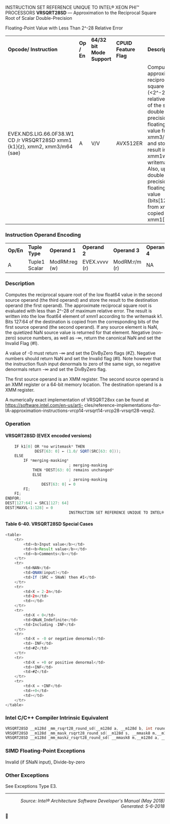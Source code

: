 INSTRUCTION SET REFERENCE UNIQUE TO INTEL® XEON PHI™ PROCESSORS
<b>VRSQRT28SD</b> — Approximation to the Reciprocal Square Root of Scalar Double-Precision

Floating-Point Value with Less Than 2^-28 Relative Error
<table>
	<tr>
		<td><b>Opcode/ Instruction</b></td>
		<td><b>Op / En</b></td>
		<td><b>64/32 bit Mode Support</b></td>
		<td><b>CPUID Feature Flag</b></td>
		<td><b>Description</b></td>
	</tr>
	<tr>
		<td>EVEX.NDS.LIG.66.0F38.W1 CD /r VRSQRT28SD xmm1 {k1}{z}, xmm2, xmm3/m64 {sae}</td>
		<td>A</td>
		<td>V/V</td>
		<td>AVX512ER</td>
		<td>Computes approximate reciprocal square root (<2^-28 relative error) of the scalar double-precision floating-point value from xmm3/m64 and stores result in xmm1with writemask k1. Also, upper double-precision floating-point value (bits[127:64]) from xmm2 is copied to xmm1[127:64].</td>
	</tr>
</table>


### Instruction Operand Encoding
<table>
	<tr>
		<td><b>Op/En</b></td>
		<td><b>Tuple Type</b></td>
		<td><b>Operand 1</b></td>
		<td><b>Operand 2</b></td>
		<td><b>Operand 3</b></td>
		<td><b>Operand 4</b></td>
	</tr>
	<tr>
		<td>A</td>
		<td>Tuple1 Scalar</td>
		<td>ModRM:reg (w)</td>
		<td>EVEX.vvvv (r)</td>
		<td>ModRM:r/m (r)</td>
		<td>NA</td>
	</tr>
</table>


### Description
Computes the reciprocal square root of the low float64 value in the second source operand (the third operand) and
store the result to the destination operand (the first operand). The approximate reciprocal square root is evaluated
with less than 2^-28 of maximum relative error. The result is written into the low float64 element of xmm1
according to the writemask k1. Bits 127:64 of the destination is copied from the corresponding bits of the first source operand (the
second operand).
If any source element is NaN, the quietized NaN source value is returned for that element. Negative (non-zero)
source numbers, as well as -∞, return the canonical NaN and set the Invalid Flag (\#I).

A value of -0 must return -∞ and set the DivByZero flags (\#Z). Negative numbers should return NaN and set the
Invalid flag (\#I). Note however that the instruction flush input denormals to zero of the same sign, so negative
denormals return -∞ and set the DivByZero flag.

The first source operand is an XMM register. The second source operand is an XMM register or a 64-bit memory
location. The destination operand is a XMM register.

A numerically exact implementation of VRSQRT28xx can be found at https://software.intel.com/en-us/arti-
cles/reference-implementations-for-IA-approximation-instructions-vrcp14-vrsqrt14-vrcp28-vrsqrt28-vexp2.

### Operation


#### VRSQRT28SD (EVEX encoded versions)
```java
    IF k1[0] OR *no writemask* THEN
             DEST[63: 0] ← (1.0/ SQRT(SRC[63: 0]));
    ELSE 
        IF *merging-masking*
                            ; merging-masking
            THEN *DEST[63: 0] remains unchanged*
            ELSE 
                            ; zeroing-masking
                DEST[63: 0] ← 0
        FI;
    FI;
ENDFOR;
DEST[127:64] ← SRC1[127: 64]
DEST[MAXVL-1:128] ← 0
                            INSTRUCTION SET REFERENCE UNIQUE TO INTEL® XEON PHI™ PROCESSORS
```
#### Table 6-40. VRSQRT28SD Special Cases
```java
<table>
	<tr>
		<td><b>Input value</b></td>
		<td><b>Result value</b></td>
		<td><b>Comments</b></td>
	</tr>
	<tr>
		<td>NAN</td>
		<td>QNAN(input)</td>
		<td>If (SRC = SNaN) then #I</td>
	</tr>
	<tr>
		<td>X = 2-2n</td>
		<td>2n</td>
		<td></td>
	</tr>
	<tr>
		<td>X < 0</td>
		<td>QNaN_Indefinite</td>
		<td>Including -INF</td>
	</tr>
	<tr>
		<td>X = -0 or negative denormal</td>
		<td>-INF</td>
		<td>#Z</td>
	</tr>
	<tr>
		<td>X = +0 or positive denormal</td>
		<td>+INF</td>
		<td>#Z</td>
	</tr>
	<tr>
		<td>X = +INF</td>
		<td>+0</td>
		<td></td>
	</tr>
</table>

```
### Intel C/C++ Compiler Intrinsic Equivalent
```c
VRSQRT28SD __m128d _mm_rsqrt28_round_sd(__m128d a, __m128d b, int rounding);
VRSQRT28SD __m128d _mm_mask_rsqrt28_round_sd(__m128d s, __mmask8 m,__m128d a, __m128d b, int rounding);
VRSQRT28SD __m128d _mm_maskz_rsqrt28_round_sd( __mmask8 m,__m128d a, __m128d b, int rounding);
```
### SIMD Floating-Point Exceptions
Invalid (if SNaN input), Divide-by-zero

### Other Exceptions

See Exceptions Type E3.

 --- 
<p align="right"><i>Source: Intel® Architecture Software Developer's Manual (May 2018)<br>Generated: 5-6-2018</i></p>
